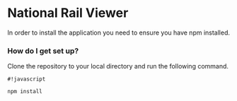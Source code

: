 # National Rail Viewer #

In order to install the application you need to ensure you have npm installed.

### How do I get set up? ###

Clone the repository to your local directory and run the following command.

```
#!javascript

npm install
```